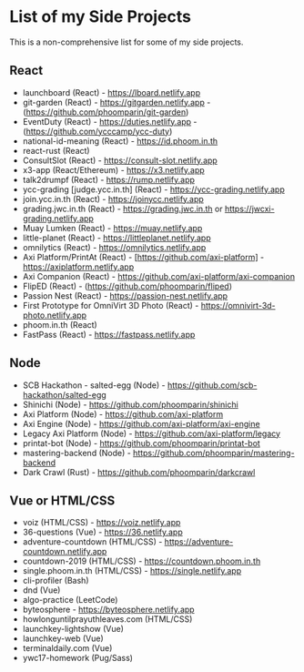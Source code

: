 # List of my Side Projects

This is a non-comprehensive list for some of my side projects.

## React

- launchboard (React) - https://lboard.netlify.app
- git-garden (React) - https://gitgarden.netlify.app - (https://github.com/phoomparin/git-garden)
- EventDuty (React) - https://duties.netlify.app - (https://github.com/ycccamp/ycc-duty)
- national-id-meaning (React) - https://id.phoom.in.th
- react-rust (React)
- ConsultSlot (React) - https://consult-slot.netlify.app
- x3-app (React/Ethereum) - https://x3.netlify.app
- talk2drumpf (React) - https://rump.netlify.app
- ycc-grading [judge.ycc.in.th] (React) - https://ycc-grading.netlify.app
- join.ycc.in.th (React) - https://joinycc.netlify.app
- grading.jwc.in.th (React) - https://grading.jwc.in.th or https://jwcxi-grading.netlify.app
- Muay Lumken (React) - https://muay.netlify.app
- little-planet (React) - https://littleplanet.netlify.app
- omnilytics (React) - https://omnilytics.netlify.app
- Axi Platform/PrintAt (React) - [https://github.com/axi-platform] - https://axiplatform.netlify.app
- Axi Companion (React) - https://github.com/axi-platform/axi-companion
- FlipED (React) - (https://github.com/phoomparin/fliped)
- Passion Nest (React) - https://passion-nest.netlify.app
- First Prototype for OmniVirt 3D Photo (React) - https://omnivirt-3d-photo.netlify.app
- phoom.in.th (React)
- FastPass (React) - https://fastpass.netlify.app

## Node

- SCB Hackathon - salted-egg (Node) - https://github.com/scb-hackathon/salted-egg
- Shinichi (Node) - https://github.com/phoomparin/shinichi
- Axi Platform (Node) - https://github.com/axi-platform
- Axi Engine (Node) - https://github.com/axi-platform/axi-engine
- Legacy Axi Platform (Node) - https://github.com/axi-platform/legacy
- printat-bot (Node) - https://github.com/phoomparin/printat-bot
- mastering-backend (Node) - https://github.com/phoomparin/mastering-backend
- Dark Crawl (Rust) - https://github.com/phoomparin/darkcrawl

## Vue or HTML/CSS

- voiz (HTML/CSS) - https://voiz.netlify.app
- 36-questions (Vue) - https://36.netlify.app
- adventure-countdown (HTML/CSS) - https://adventure-countdown.netlify.app
- countdown-2019 (HTML/CSS) - https://countdown.phoom.in.th
- single.phoom.in.th (HTML/CSS) - https://single.netlify.app
- cli-profiler (Bash)
- dnd (Vue)
- algo-practice (LeetCode)
- byteosphere - https://byteosphere.netlify.app
- howlonguntilprayuthleaves.com (HTML/CSS)
- launchkey-lightshow (Vue)
- launchkey-web (Vue)
- terminaldaily.com (Vue)
- ywc17-homework (Pug/Sass)
